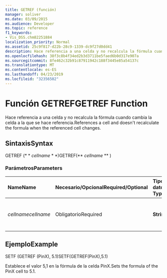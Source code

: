 ```yaml
---
title: GETREF (función)
manager: soliver
ms.date: 03/09/2015
ms.audience: Developer
ms.topic: reference
f1_keywords:
- Vis_DSS.chm82251884
localization_priority: Normal
ms.assetid: 25c9f817-d22b-28c9-1339-dc9f27d0dd41
description: Hace referencia a una celda y no recalcula la fórmula cuando cambia la celda a la que se hace referencia.
ms.openlocfilehash: 38f3c8b4f34ed2b3d3711be5faed6b0d317e907a
ms.sourcegitcommit: 8fe462c32b91c87911942c188f3445e85a54137c
ms.translationtype: MT
ms.contentlocale: es-ES
ms.lasthandoff: 04/23/2019
ms.locfileid: "32356502"
---
```

# <a name="getref-function"></a><span data-ttu-id="9ad5a-103">Función GETREF</span><span class="sxs-lookup"><span data-stu-id="9ad5a-103">GETREF Function</span></span>

<span data-ttu-id="9ad5a-104">Hace referencia a una celda y no recalcula la fórmula cuando cambia la celda a la que se hace referencia.</span><span class="sxs-lookup"><span data-stu-id="9ad5a-104">References a cell and doesn't recalculate the formula when the referenced cell changes.</span></span>
  
## <a name="syntax"></a><span data-ttu-id="9ad5a-105">Sintaxis</span><span class="sxs-lookup"><span data-stu-id="9ad5a-105">Syntax</span></span>

<span data-ttu-id="9ad5a-106">GETREF (\* \* *cellname* \* \*)</span><span class="sxs-lookup"><span data-stu-id="9ad5a-106">GETREF(\*\* *cellname* \*\* )</span></span> 
  
### <a name="parameters"></a><span data-ttu-id="9ad5a-107">Parámetros</span><span class="sxs-lookup"><span data-stu-id="9ad5a-107">Parameters</span></span>

|<span data-ttu-id="9ad5a-108">**Name**</span><span class="sxs-lookup"><span data-stu-id="9ad5a-108">**Name**</span></span>|<span data-ttu-id="9ad5a-109">**Necesario/Opcional**</span><span class="sxs-lookup"><span data-stu-id="9ad5a-109">**Required/Optional**</span></span>|<span data-ttu-id="9ad5a-110">**Tipo de datos**</span><span class="sxs-lookup"><span data-stu-id="9ad5a-110">**Data Type**</span></span>|<span data-ttu-id="9ad5a-111">**Descripción**</span><span class="sxs-lookup"><span data-stu-id="9ad5a-111">**Description**</span></span>|
|:-----|:-----|:-----|:-----|
| <span data-ttu-id="9ad5a-112">_cellname_</span><span class="sxs-lookup"><span data-stu-id="9ad5a-112">_cellname_</span></span> <br/> |<span data-ttu-id="9ad5a-113">Obligatorio</span><span class="sxs-lookup"><span data-stu-id="9ad5a-113">Required</span></span>  <br/> |<span data-ttu-id="9ad5a-114">**String**</span><span class="sxs-lookup"><span data-stu-id="9ad5a-114">**String**</span></span> <br/> |<span data-ttu-id="9ad5a-115">Nombre de la celda a la que se va a obtener una referencia.</span><span class="sxs-lookup"><span data-stu-id="9ad5a-115">The name of the cell to get a reference to.</span></span>  <br/> |
   
## <a name="example"></a><span data-ttu-id="9ad5a-116">Ejemplo</span><span class="sxs-lookup"><span data-stu-id="9ad5a-116">Example</span></span>

<span data-ttu-id="9ad5a-117">SETF (GETREF (PinX), 5.1)</span><span class="sxs-lookup"><span data-stu-id="9ad5a-117">SETF(GETREF(PinX),5.1)</span></span> 
  
<span data-ttu-id="9ad5a-118">Establece el valor 5,1 en la fórmula de la celda PinX.</span><span class="sxs-lookup"><span data-stu-id="9ad5a-118">Sets the formula of the PinX cell to 5.1.</span></span> 
  

